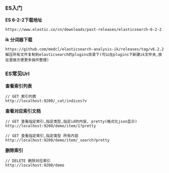 ### ES入门

**ES 6-2-2下载地址**

    https://www.elastic.co/cn/downloads/past-releases/elasticsearch-6-2-2

**ik 分词器下载**

    https://github.com/medcl/elasticsearch-analysis-ik/releases/tag/v6.2.2
    解压所有文件复制到elasticsearch的plugins目录下(可以在plugins下新建ik文件夹,放在里面方便更多插件整理)

### ES常见Url


**查看索引列表**

    // GET 索引列表
    http://localhost:9200/_cat/indices?v


**查看对应索引文档**

    // GET 查看指定索引,指定类型,指定id的内容, pretty(格式化json显示)
    http://localhost:9200/demo/item/1?pretty
    
    // GET 查看指定索引,指定类型 所有内容
    http://localhost:9200/demo/item/_search?pretty
    
**删除索引**

    // DELETE 删除对应索引
    http://localhost:9200/demo